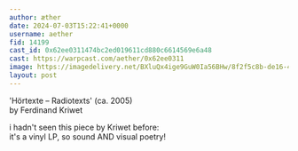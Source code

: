 ```yaml
---
author: æther
date: 2024-07-03T15:22:41+0000
username: aether
fid: 14199
cast_id: 0x62ee0311474bc2ed019611cd880c6614569e6a48
cast: https://warpcast.com/aether/0x62ee0311
image: https://imagedelivery.net/BXluQx4ige9GuW0Ia56BHw/8f2f5c8b-de16-4d31-5c9d-cfca50806200/original
layout: post
---
```

'Hörtexte – Radiotexts' (ca. 2005)  
by Ferdinand Kriwet  
  
i hadn't seen this piece by Kriwet before:    
it's a vinyl LP, so sound AND visual poetry!  

<img src='https://imagedelivery.net/BXluQx4ige9GuW0Ia56BHw/8f2f5c8b-de16-4d31-5c9d-cfca50806200/original' alt='' referrerpolicy='no-referrer'/>